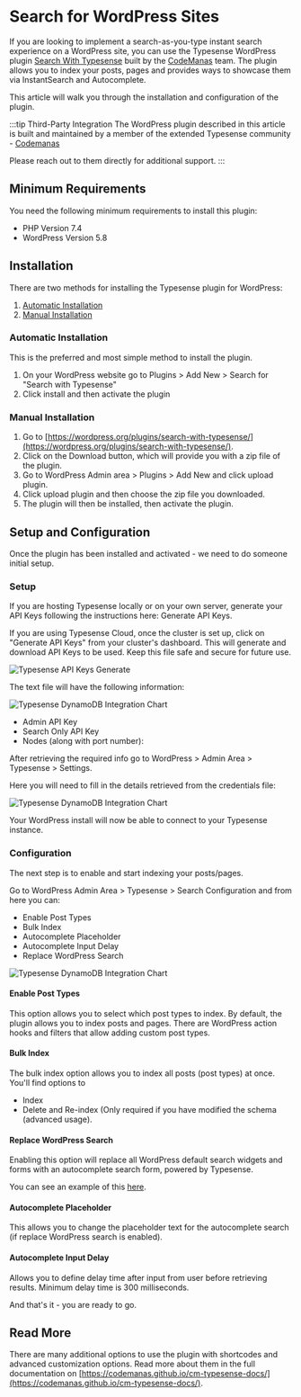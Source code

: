 # Search for WordPress Sites

If you are looking to implement a search-as-you-type instant search experience on a WordPress site, you can use the Typesense WordPress plugin [Search With Typesense](https://wordpress.org/plugins/search-with-typesense/) built by the [CodeManas](https://www.codemanas.com/) team. 
The plugin allows you to index your posts, pages and provides ways to showcase them via InstantSearch and Autocomplete.

This article will walk you through the installation and configuration of the plugin.

:::tip Third-Party Integration
The WordPress plugin described in this article is built and maintained by a member of the extended Typesense community - [Codemanas](https://www.codemanas.com/)

Please reach out to them directly for additional support.
:::

## Minimum Requirements

You need the following minimum requirements to install this plugin:

- PHP Version 7.4
- WordPress Version 5.8

## Installation

There are two methods for installing the Typesense plugin for WordPress:

1. [Automatic Installation](#automatic-installation)
2. [Manual Installation](#manual-installation)

### Automatic Installation
This is the preferred and most simple method to install the plugin.

1. On your WordPress website go to Plugins > Add New > Search for "Search with Typesense"
2. Click install and then activate the plugin

### Manual Installation

1. Go to [https://wordpress.org/plugins/search-with-typesense/](https://wordpress.org/plugins/search-with-typesense/).
2. Click on the Download button, which will provide you with a zip file of the plugin.
3. Go to WordPress Admin area > Plugins > Add New and click upload plugin.
4. Click upload plugin and then choose the zip file you downloaded.
5. The plugin will then be installed, then activate the plugin.

## Setup and Configuration

Once the plugin has been installed and activated - we need to do someone initial setup.

### Setup

If you are hosting Typesense locally or on your own server, generate your API Keys following the instructions here: <RouterLink :to="`/${$site.themeConfig.typesenseLatestVersion}/api/api-keys.html`">Generate API Keys</RouterLink>.

If you are using Typesense Cloud, once the cluster is set up, click on "Generate API Keys" from your cluster's dashboard. 
This will generate and download API Keys to be used. 
Keep this file safe and secure for future use.

![Typesense API Keys Generate](~@images/wordpress/api-keys-overview.png)

The text file will have the following information:

![Typesense DynamoDB Integration Chart](~@images/wordpress/configuration-txt.png)

- Admin API Key
- Search Only API Key
- Nodes (along with port number):

After retrieving the required info go to WordPress > Admin Area > Typesense > Settings.

Here you will need to fill in the details retrieved from the credentials file:

![Typesense DynamoDB Integration Chart](~@images/wordpress/typesense-wp-api-configuration.png)

Your WordPress install will now be able to connect to your Typesense instance.

### Configuration

The next step is to enable and start indexing your posts/pages.

Go to WordPress Admin Area > Typesense > Search Configuration and from here you can:

- Enable Post Types
- Bulk Index
- Autocomplete Placeholder
- Autocomplete Input Delay
- Replace WordPress Search

![Typesense DynamoDB Integration Chart](~@images/wordpress/typesense-search-configuration.png)

#### Enable Post Types
This option allows you to select which post types to index. By default, the plugin allows you to index posts and pages. 
There are WordPress action hooks and filters that allow adding custom post types.

#### Bulk Index
The bulk index option allows you to index all posts (post types) at once. 
You'll find options to

- Index
- Delete and Re-index (Only required if you have modified the schema (advanced usage).

#### Replace WordPress Search
Enabling this option will replace all WordPress default search widgets and forms with an autocomplete search form, powered by Typesense.

You can see an example of this [here](https://typesense.codemanas.com/autocomplete/).

#### Autocomplete Placeholder
This allows you to change the placeholder text for the autocomplete search (if replace WordPress search is enabled).

#### Autocomplete Input Delay
Allows you to define delay time after input from user before retrieving results. Minimum delay time is 300 milliseconds.

And that's it - you are ready to go. 

## Read More

There are many additional options to use the plugin with shortcodes and advanced customization options. 
Read more about them in the full documentation on [https://codemanas.github.io/cm-typesense-docs/](https://codemanas.github.io/cm-typesense-docs/).